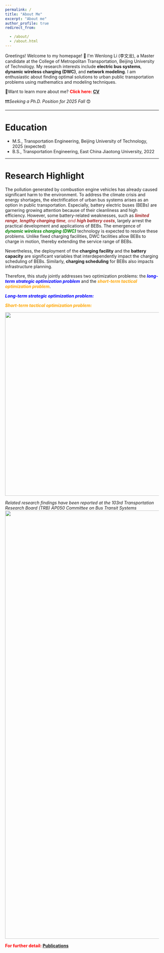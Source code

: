 ```yaml
---
permalink: /
title: "About Me"
excerpt: "About me"
author_profile: true
redirect_from: 

  - /about/
  - /about.html
---
```


Greetings! Welcome to my homepage! 👋 
I'm Wenlong Li (李文龙), a Master candidate at the College of Metropolitan Transportation, Beijing University of Technology. 
My research interests include **electric bus systems**, **dynamic wireless charging (DWC)**, and **network modeling**. 
I am enthusiastic about finding optimal solutions to urban public transportation problems using mathematics and modeling techniques.

🤔Want to learn more about me? <span style = "color:red">**Click here: [CV](https://wenlongl1.github.io/cv/)**</span>

❗❗❗*Seeking a Ph.D. Position for 2025 Fall* 😍

***
# Education 
* M.S., Transportation Engineering, Beijing University of Technology, 2025 (expected)
* B.S., Transportation Engineering, East China Jiaotong University, 2022

***
# Research Highlight
The pollution generated by combustion engine vehicles has already caused significant harm to the environment.
To address the climate crisis and energy shortages, the electrification of urban bus systems arises as an option in public transportation.
Especially, battery electric buses (BEBs) are garnering growing attention because of their cleanliness and high efficiency.
However, some battery-related weaknesses, such as <span style = "color:brown">_**limited range**, **lengthy charging time**, and **high battery costs**_</span>, largely arrest the practical development and applications of BEBs.
The emergence of <span style = "color:green">_**dynamic wireless charging (DWC)**_</span> technology is expected to resolve these problems.
Unlike fixed charging facilities, DWC facilities allow BEBs to charge in motion, thereby extending the service range of BEBs.

Nevertheless, the deployment of the **charging facility** and the **battery capacity** are significant variables that interdependently impact the charging scheduling of BEBs. 
Similarly, **charging scheduling** for BEBs also impacts infrastructure planning.

Therefore, this study jointly addresses two optimization problems: the <span style = "color:blue">_**long-term strategic optimization problem**_</span> and the <span style = "color:orange">_**short-term tactical optimization problem**_</span>.

<span style = "color:blue">_**Long-term strategic optimization problem:**_</span> 

<span style = "color:orange">_**Short-term tactical optimization problem:**_</span> 

<p align="center">
<img src="https://WenlongL1.github.io/images/framework.jpg" width="600"/>
</p>


*Related research findings have been reported at the 103rd Transportation Research Board (TRB) AP050 Committee on Bus Transit Systems*
<img src="https://WenlongL1.github.io/images/trb2024.jpg" width="1400"/>

<span style="color: red">**For further detail: [Publications](https://wenlongl1.github.io/publications/)**</span>
